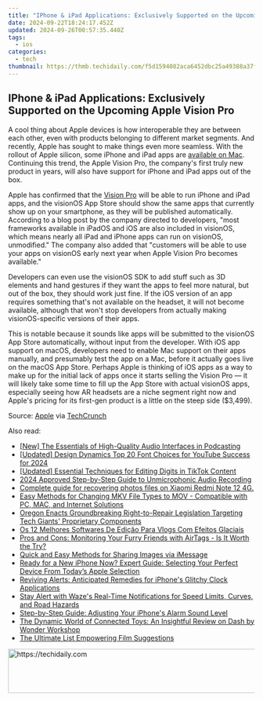 ```yaml
---
title: "IPhone & iPad Applications: Exclusively Supported on the Upcoming Apple Vision Pro"
date: 2024-09-22T18:24:17.452Z
updated: 2024-09-26T00:57:35.440Z
tags:
  - ios
categories:
  - tech
thumbnail: https://thmb.techidaily.com/f5d1594082aca6452dbc25a49388a37fc7e84721f123ecd76572cb92530c4365.jpg
---
```


## IPhone & iPad Applications: Exclusively Supported on the Upcoming Apple Vision Pro

A cool thing about Apple devices is how interoperable they are between each other, even with products belonging to different market segments. And recently, Apple has sought to make things even more seamless. With the rollout of Apple silicon, some iPhone and iPad apps are [available on Mac](https://fox-blue.techidaily.com/updated-in-2024-avoid-the-spinning-room-top-5-vr-motion-control-techniques/). Continuing this trend, the Apple Vision Pro, the company's first truly new product in years, will also have support for iPhone and iPad apps out of the box.

 Apple has confirmed that the [Vision Pro](https://location-social.techidaily.com/in-2024-how-to-sharefake-location-on-whatsapp-for-apple-iphone-12-mini-drfone-by-drfone-virtual-ios/) will be able to run iPhone and iPad apps, and the visionOS App Store should show the same apps that currently show up on your smartphone, as they will be published automatically. According to a blog post by the company directed to developers, "most frameworks available in iPadOS and iOS are also included in visionOS, which means nearly all iPad and iPhone apps can run on visionOS, unmodified." The company also added that "customers will be able to use your apps on visionOS early next year when Apple Vision Pro becomes available."

 Developers can even use the visionOS SDK to add stuff such as 3D elements and hand gestures if they want the apps to feel more natural, but out of the box, they should work just fine. If the iOS version of an app requires something that's not available on the headset, it will not become available, although that won't stop developers from actually making visionOS-specific versions of their apps.

 This is notable because it sounds like apps will be submitted to the visionOS App Store automatically, without input from the developer. With iOS app support on macOS, developers need to enable Mac support on their apps manually, and presumably test the app on a Mac, before it actually goes live on the macOS App Store. Perhaps Apple is thinking of iOS apps as a way to make up for the initial lack of apps once it starts selling the Vision Pro — it will likely take some time to fill up the App Store with actual visionOS apps, especially seeing how AR headsets are a niche segment right now and Apple's pricing for its first-gen product is a little on the steep side ($3,499).

 Source: [Apple](https://developer.apple.com/news/?id=ssmnoze2) via [TechCrunch](https://techcrunch.com/2023/09/05/apple-says-iphone-and-ipad-apps-will-show-up-on-the-visionos-app-store-from-the-get-go/)

<ins class="adsbygoogle"
     style="display:block"
     data-ad-format="autorelaxed"
     data-ad-client="ca-pub-7571918770474297"
     data-ad-slot="1223367746"></ins>

<ins class="adsbygoogle"
     style="display:block"
     data-ad-client="ca-pub-7571918770474297"
     data-ad-slot="8358498916"
     data-ad-format="auto"
     data-full-width-responsive="true"></ins>

<span class="atpl-alsoreadstyle">Also read:</span>
<div><ul>
<li><a href="https://fox-http.techidaily.com/new-the-essentials-of-high-quality-audio-interfaces-in-podcasting/"><u>[New] The Essentials of High-Quality Audio Interfaces in Podcasting</u></a></li>
<li><a href="https://facebook-video-footage.techidaily.com/updated-design-dynamics-top-20-font-choices-for-youtube-success-for-2024/"><u>[Updated] Design Dynamics Top 20 Font Choices for YouTube Success for 2024</u></a></li>
<li><a href="https://fox-glue.techidaily.com/updated-essential-techniques-for-editing-digits-in-tiktok-content/"><u>[Updated] Essential Techniques for Editing Digits in TikTok Content</u></a></li>
<li><a href="https://youtube-help.techidaily.com/2024-approved-step-by-step-guide-to-unmicrophonic-audio-recording/"><u>2024 Approved Step-by-Step Guide to Unmicrophonic Audio Recording</u></a></li>
<li><a href="https://phone-solutions.techidaily.com/complete-guide-for-recovering-photos-files-on-xiaomi-redmi-note-12-4g-by-fonelab-android-recover-photos/"><u>Complete guide for recovering photos files on Xiaomi Redmi Note 12 4G.</u></a></li>
<li><a href="https://discover-bits.techidaily.com/easy-methods-for-changing-mkv-file-types-to-mov-compatible-with-pc-mac-and-internet-solutions/"><u>Easy Methods for Changing MKV File Types to MOV - Compatible with PC, MAC, and Internet Solutions</u></a></li>
<li><a href="https://os-tips.techidaily.com/oregon-enacts-groundbreaking-right-to-repair-legislation-targeting-tech-giants-proprietary-components/"><u>Oregon Enacts Groundbreaking Right-to-Repair Legislation Targeting Tech Giants' Proprietary Components</u></a></li>
<li><a href="https://win-solutions.techidaily.com/os-12-melhores-softwares-de-edicao-para-vlogs-com-efeitos-glaciais/"><u>Os 12 Melhores Softwares De Edição Para Vlogs Com Efeitos Glaciais</u></a></li>
<li><a href="https://os-tips.techidaily.com/pros-and-cons-monitoring-your-furry-friends-with-airtags-is-it-worth-the-try/"><u>Pros and Cons: Monitoring Your Furry Friends with AirTags - Is It Worth the Try?</u></a></li>
<li><a href="https://os-tips.techidaily.com/quick-and-easy-methods-for-sharing-images-via-imessage/"><u>Quick and Easy Methods for Sharing Images via iMessage</u></a></li>
<li><a href="https://os-tips.techidaily.com/ready-for-a-new-iphone-now-expert-guide-selecting-your-perfect-device-from-todays-apple-selection/"><u>Ready for a New iPhone Now? Expert Guide: Selecting Your Perfect Device From Today’s Apple Selection</u></a></li>
<li><a href="https://os-tips.techidaily.com/reviving-alerts-anticipated-remedies-for-iphones-glitchy-clock-applications/"><u>Reviving Alerts: Anticipated Remedies for iPhone's Glitchy Clock Applications</u></a></li>
<li><a href="https://os-tips.techidaily.com/stay-alert-with-wazes-real-time-notifications-for-speed-limits-curves-and-road-hazards/"><u>Stay Alert with Waze's Real-Time Notifications for Speed Limits, Curves, and Road Hazards</u></a></li>
<li><a href="https://os-tips.techidaily.com/step-by-step-guide-adjusting-your-iphones-alarm-sound-level/"><u>Step-by-Step Guide: Adjusting Your iPhone's Alarm Sound Level</u></a></li>
<li><a href="https://buynow-tips.techidaily.com/the-dynamic-world-of-connected-toys-an-insightful-review-on-dash-by-wonder-workshop/"><u>The Dynamic World of Connected Toys: An Insightful Review on Dash by Wonder Workshop</u></a></li>
<li><a href="https://fox-hovers.techidaily.com/the-ultimate-list-empowering-film-suggestions/"><u>The Ultimate List Empowering Film Suggestions</u></a></li>
</ul></div>

<!-- affiliate ads begin -->
<a href="https://appsumo.8odi.net/c/5597632/2144284/7443" target="_top" id="2144284">
  <img src="//a.impactradius-go.com/display-ad/7443-2144284" border="0" alt="https://techidaily.com" width="728" height="90"/>
</a>
<img height="0" width="0" src="https://appsumo.8odi.net/i/5597632/2144284/7443" style="position:absolute;visibility:hidden;" border="0" />
<!-- affiliate ads end -->

